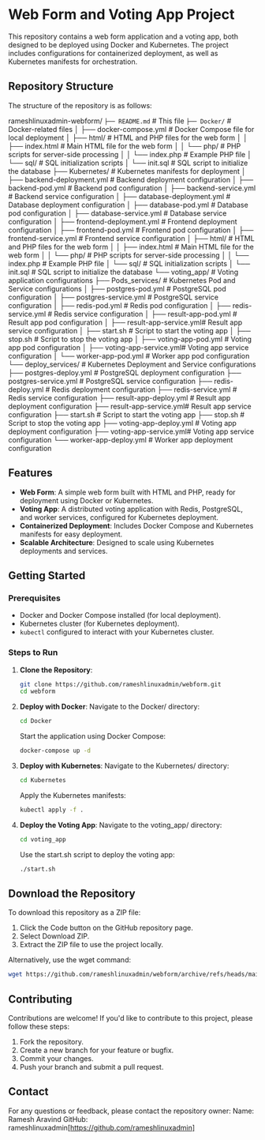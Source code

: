 # Web Form and Voting App Project

This repository contains a web form application and a voting app, both designed to be deployed using Docker and Kubernetes. The project includes configurations for containerized deployment, as well as Kubernetes manifests for orchestration.

## Repository Structure

The structure of the repository is as follows:

rameshlinuxadmin-webform/
 `├── README.md`                     # This file
 `├── Docker/`                       # Docker-related files
│   ├── docker-compose.yml        # Docker Compose file for local deployment
│   ├── html/                     # HTML and PHP files for the web form
│   │   ├── index.html            # Main HTML file for the web form
│   │   └── php/                  # PHP scripts for server-side processing
│   │       └── index.php         # Example PHP file
│   └── sql/                      # SQL initialization scripts
│       └── init.sql              # SQL script to initialize the database
├── Kubernetes/                   # Kubernetes manifests for deployment
│   ├── backend-deployment.yml    # Backend deployment configuration
│   ├── backend-pod.yml           # Backend pod configuration
│   ├── backend-service.yml       # Backend service configuration
│   ├── database-deployment.yml   # Database deployment configuration
│   ├── database-pod.yml          # Database pod configuration
│   ├── database-service.yml      # Database service configuration
│   ├── frontend-deployment.yml   # Frontend deployment configuration
│   ├── frontend-pod.yml          # Frontend pod configuration
│   ├── frontend-service.yml      # Frontend service configuration
│   ├── html/                     # HTML and PHP files for the web form
│   │   ├── index.html            # Main HTML file for the web form
│   │   └── php/                  # PHP scripts for server-side processing
│   │       └── index.php         # Example PHP file
│   └── sql/                      # SQL initialization scripts
│       └── init.sql              # SQL script to initialize the database
└── voting_app/                   # Voting application configurations
    ├── Pods_services/            # Kubernetes Pod and Service configurations
    │   ├── postgres-pod.yml      # PostgreSQL pod configuration
    │   ├── postgres-service.yml  # PostgreSQL service configuration
    │   ├── redis-pod.yml         # Redis pod configuration
    │   ├── redis-service.yml     # Redis service configuration
    │   ├── result-app-pod.yml    # Result app pod configuration
    │   ├── result-app-service.yml# Result app service configuration
    │   ├── start.sh              # Script to start the voting app
    │   ├── stop.sh               # Script to stop the voting app
    │   ├── voting-app-pod.yml    # Voting app pod configuration
    │   ├── voting-app-service.yml# Voting app service configuration
    │   └── worker-app-pod.yml    # Worker app pod configuration
    └── deploy_services/          # Kubernetes Deployment and Service configurations
        ├── postgres-deploy.yml   # PostgreSQL deployment configuration
        ├── postgres-service.yml  # PostgreSQL service configuration
        ├── redis-deploy.yml      # Redis deployment configuration
        ├── redis-service.yml     # Redis service configuration
        ├── result-app-deploy.yml # Result app deployment configuration
        ├── result-app-service.yml# Result app service configuration
        ├── start.sh              # Script to start the voting app
        ├── stop.sh               # Script to stop the voting app
        ├── voting-app-deploy.yml # Voting app deployment configuration
        ├── voting-app-service.yml# Voting app service configuration
        └── worker-app-deploy.yml # Worker app deployment configuration


## Features

- **Web Form**: A simple web form built with HTML and PHP, ready for deployment using Docker or Kubernetes.
- **Voting App**: A distributed voting application with Redis, PostgreSQL, and worker services, configured for Kubernetes deployment.
- **Containerized Deployment**: Includes Docker Compose and Kubernetes manifests for easy deployment.
- **Scalable Architecture**: Designed to scale using Kubernetes deployments and services.

## Getting Started

### Prerequisites

- Docker and Docker Compose installed (for local deployment).
- Kubernetes cluster (for Kubernetes deployment).
- `kubectl` configured to interact with your Kubernetes cluster.

### Steps to Run

1. **Clone the Repository**:
   ```bash
   git clone https://github.com/rameshlinuxadmin/webform.git
   cd webform
2. **Deploy with Docker**:
   Navigate to the Docker/ directory:
   ```bash
   cd Docker
   ```
   Start the application using Docker Compose:
   ```bash
   docker-compose up -d
3. **Deploy with Kubernetes**:
   Navigate to the Kubernetes/ directory:
   ```bash
   cd Kubernetes
   ```
   Apply the Kubernetes manifests:
   ```bash
   kubectl apply -f .
   ```
4. **Deploy the Voting App**:
   Navigate to the voting_app/ directory:
   ```bash
   cd voting_app
   ```
   Use the start.sh script to deploy the voting app:
   ```bash
   ./start.sh
   ```

## Download the Repository
To download this repository as a ZIP file:
   1. Click the Code button on the GitHub repository page.
   2. Select Download ZIP.
   3. Extract the ZIP file to use the project locally.

Alternatively, use the wget command:
   ```bash
   wget https://github.com/rameshlinuxadmin/webform/archive/refs/heads/main.zip -O webform.zip
   ```
## Contributing
Contributions are welcome! If you'd like to contribute to this project, please follow these steps:
   1. Fork the repository.
   2. Create a new branch for your feature or bugfix.
   3. Commit your changes.
   4. Push your branch and submit a pull request.

## Contact
For any questions or feedback, please contact the repository owner:
   Name: Ramesh Aravind
   GitHub: rameshlinuxadmin[https://github.com/rameshlinuxadmin]
